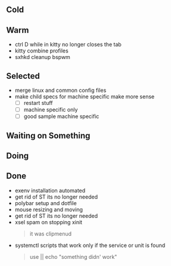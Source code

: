 ## Cold

## Warm

- ctrl D while in kitty no longer closes the tab
- kitty combine profiles
- sxhkd  cleanup bspwm

## Selected

- merge linux and common config files
- make child specs for machine specific make more sense
    * [ ] restart stuff
    * [ ] machine specific only
    * [ ] good sample machine specific

## Waiting on Something


## Doing


## Done

- exenv installation automated
- get rid of ST its no longer needed
- polybar setup and dotfile
- mouse resizing and moving
- get rid of ST its no longer needed
- xsel spam on stopping xinit
    > it was clipmenud
- systemctl scripts that work only if the service or unit is found
    > use || echo "something didn' work"
